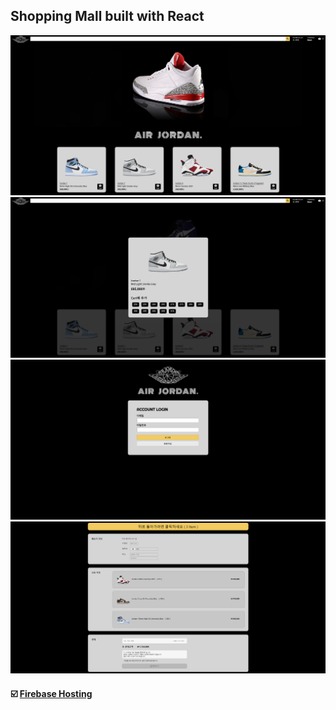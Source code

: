 ## Shopping Mall built with React

<div>
<img src=https://raw.githubusercontent.com/yhuj79/ShoppingMall-React/master/thumnail/20220225/1.PNG width=600>
<img src=https://raw.githubusercontent.com/yhuj79/ShoppingMall-React/master/thumnail/20220225/2.PNG width=600>
<img src=https://raw.githubusercontent.com/yhuj79/ShoppingMall-React/master/thumnail/20220225/3.PNG width=600>
<img src=https://raw.githubusercontent.com/yhuj79/ShoppingMall-React/master/thumnail/20220225/4.PNG width=600>
</div>

#### :ballot_box_with_check: <a target="_blank" rel="noopener noreferrer" href="https://shoppingmall-react-c77c7.web.app">Firebase Hosting</a>
